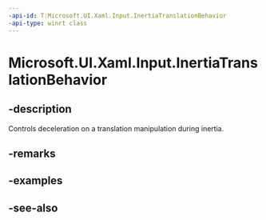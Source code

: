 ```yaml
---
-api-id: T:Microsoft.UI.Xaml.Input.InertiaTranslationBehavior
-api-type: winrt class
---
```


<!-- Class syntax.
public class InertiaTranslationBehavior : Microsoft.UI.Xaml.Input.IInertiaTranslationBehavior
-->

# Microsoft.UI.Xaml.Input.InertiaTranslationBehavior

## -description
Controls deceleration on a translation manipulation during inertia.

## -remarks

## -examples

## -see-also
